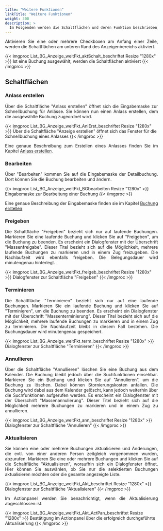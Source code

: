 ```yaml
---
title: "Weitere Funktionen"
linkTitle: "Weitere Funktionen"
weight: 300
description: >
  Im Folgenden werden die Schaltflächen und deren Funktion beschrieben, die am unteren Rand des Anzeigenbereichs angegliedert sind.
---
```

<p style="text-align: justify"> Aktivieren Sie eine oder mehrere Checkboxen am Anfang einer Zeile, werden die Schaltflächen am unteren Rand des Anzeigenbereichs aktiviert. </p>

{{< imgproc List_BG_Anzeige_weitFkt_aktSchalt_beschriftet Resize "1280x" >}}
Ist eine Buchung ausgewählt, werden die Schaltflächen aktiviert
{{< /imgproc >}}

## Schaltflächen
### Anlass erstellen
<p style="text-align: justify"> Über die Schaltfläche "Anlass erstellen" öffnet sich die Eingabemaske zur Schnellbuchung für Anlässe. Sie können nun einen Anlass erstellen, dem die ausgewählte Buchung zugeordnet wird. </p>

{{< imgproc List_BG_Anzeige_weitFkt_AnlErst_beschriftet Resize "1280x" >}}
Über die Schaltfläche "Anzeige erstellen" öffnet sich das Fenster für die Schnellbuchung eines Anlasses
{{< /imgproc >}}

<p style="text-align: justify"> Eine genaue Beschreibung zum Erstellen eines Anlasses  finden Sie im Kapitel <a href="/listen/2_anlässe-suchen/4_anlass-erstellen/">Anlass erstellen</a>. </p>

### Bearbeiten
<p style="text-align: justify"> Über "Bearbeiten" kommen Sie auf die Eingabemaske der Detailbuchung. Dort können Sie die Buchung bearbeiten und ändern. </p>

{{< imgproc List_BG_Anzeige_weitFkt_BGbearbeiten Resize "1280x" >}}
Eingabemaske zur Bearbeitung einer Buchung
{{< /imgproc >}}

 <p style="text-align: justify"> Eine genaue Beschreibung der Eingabemaske finden sie im Kapitel <a href="/buchen/buchung-erstellen/">Buchung erstellen </a> </p>

### Freigeben
<p style="text-align: justify"> Die Schaltfläche "Freigeben" bezieht sich nur auf laufende Buchungen. Markieren Sie eine laufende Buchung und klicken Sie auf "Freigeben", um die Buchung zu beenden. Es erscheint ein Dialogfenster mit der Überschrift "Massenfreigabe". Dieser Titel bezieht sich auf die Möglichkeit, mehrere laufende Buchungen zu markieren und in einem Zug freizugeben. 
Die Nachlaufzeit wird ebenfalls freigeben. Die Belegungsdauer wird minutengenau hinterlegt. </p>

{{< imgproc List_BG_Anzeige_weitFkt_freigeb_beschriftet Resize "1280x" >}}
Dialogfenster zur Schaltfläche "Freigeben"
{{< /imgproc >}}

### Terminieren
<p style="text-align: justify"> Die Schaltfläche "Terminieren" bezieht sich nur auf eine laufende Buchungen. Markieren Sie ein laufende Buchung und klicken Sie auf "Terminieren", um die Buchung zu beenden. Es erscheint ein Dialogfenster mit der Überschrift "Massenterminierung". Dieser Titel bezieht sich auf die Möglichkeit, mehrere laufende Buchungen zu markieren und in einem Zug zu terminieren.
Die Nachlaufzeit bleibt in diesem Fall bestehen. Die Buchungsdauer wird minutengenau gespeichert. </p>

{{< imgproc List_BG_Anzeige_weitFkt_term_beschriftet Resize "1280x" >}}
Dialogfenster zur Schaltfläche "Terminieren"
{{< /imgproc >}}

### Annullieren
<p style="text-align: justify"> Über die Schaltfläche "Annullieren" löschen Sie eine Buchung aus dem Kalender. Die Buchung bleibt jedoch über die Suchfunktionen einsehbar. 
Markieren Sie ein Buchung und klicken Sie auf "Annulieren", um die Buchung zu löschen. Dabei können Stornierungskosten anfallen. Die Buchung wird dabei aus dem Kalender gelöscht, kann jedoch weiterhin über die Suchfunktionen aufgerufen werden.
Es erscheint ein Dialogfenster mit der Überschrift "Massenannulierung". Dieser Titel bezieht sich auf die Möglichkeit mehrere Buchungen zu markieren und in einem Zug zu annullieren. </p>

{{< imgproc List_BG_Anzeige_weitFkt_ann_beschriftet Resize "1280x" >}}
Dialogfenster zur Schaltfläche "Annulieren"
{{< /imgproc >}}

### Aktualisieren
<p style="text-align: justify"> Sie können eine oder mehrere Buchungen aktualisieren und Änderungen, die evtl. von einer anderen Person zeitgleich vorgenommen wurden, abzurufen.
Markieren Sie eine oder mehrere Buchungen und klicken Sie auf die Schaltfläche "Aktualisieren", woraufhin sich ein Dialogfenster öffnet. Hier können Sie auswählen, ob Sie nur die selektierten Buchungen aktualisieren möchten oder die gesamte angezeigte Liste. </p>

{{< imgproc List_BG_Anzeige_weitFkt_Akt_beschriftet Resize "1280x" >}}
Dialogfenster zur Schaltfläche "Aktualisieren"
{{< /imgproc >}}

<p style="text-align: justify"> Im Actionpanel werden Sie benachrichtigt, wenn die Aktualisierung abgeschlossen ist. </p>

{{< imgproc List_BG_Anzeige_weitFkt_Akt_ActPan_beschriftet Resize "1280x" >}}
Bestätigung im Actionpanel über die erfolgreich durchgeführte Aktualisierung
{{< /imgproc >}}